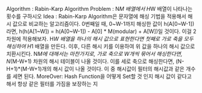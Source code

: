 Algorithm : Rabin-Karp Algorithm
Problem : N*M 배열에서 H*W 배열이 나타나는 횟수를 구하시오
Idea : 
  Rabin-Karp Algorithm은 문자열에 해싱 기법을 적용해서 해시 값으로 비교하는 알고리즘이다.
  0번째일 때, 0~W-1까지 해싱한 값이 h(A[0~W-1])라면, h(h(A[1~W]) = h(A[0~W-1]) - A[0] * M(modular) + A[W])일 것이다.
  이걸 2차원에 적용해보자. H*W 배열을 하나의 해시 값으로 표현한다면 첫째로 가로 축을 모두 해싱하여 H*1 배열을 만든다. 이후, 다른 해시 키를 이용하여 위 값을 하나의 해시 값으로 치환시킨다.
  N*M에 대해서는 마찬가지로, 가로 축으로 W개씩 묶어서 해싱한다면, N*(M-W+1) 차원의 해시 테이블이 나올 것이다.
  이를 세로 축으로 해싱한다면, (N-H+1)*(M-W+1)개의 해시 값이 나올 것이다. 이 중 해시값이 필터의 해시값과 같은 개수를 세면 된다.
MoreOver:
  Hash Function을 어떻게 Set할 것 인지
  해시 값이 같다고해서 항상 같은 필터를 가짐을 보장하는 지
